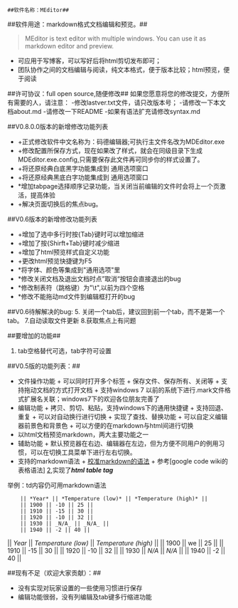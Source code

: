 ﻿	##软件名称：MEditor##
##软件用途：markdown格式文档编辑和预览。##
>MEditor is text editor with multiple windows. You can use it as markdown editor and preview. 

- 可应用于写博客，可以写好后将html剪切发布即可；
- 团队协作之间的文档编辑与阅读，纯文本格式，便于版本比较；html预览，便于阅读

##许可协议：full open source,随便修改##
如果您愿意将您的修改提交，方便所有需要的人，请注意：
-修改lastver.txt文件，请只改版本号；
-请修改一下本文档about.md
-请修改一下README
-如果有语法扩充请修改syntax.md


##V0.8.0.0版本的新增修改功能列表
*	+正式修改软件中文名称为：码德编辑器;可执行主文件名改为MDEditor.exe
*	+修改配置所保存方式，现在如果改了样式，就会在同级目录下生成MDEditor.exe.config,只需要保存此文件再可同步你的样式设置了。
*	+将还原经典白底黑字功能集成到 通用选项窗口
*	+将还原经典黑底白字功能集成到 通用选项窗口
*	\*增加tabpage选择顺序记录功能，当关闭当前编辑的文件时会将上一个页激活，提高体验
*	+解决页面切换后的焦点bug。

##V0.6版本的新增修改功能列表
*	+增加了选中多行时按{Tab}键时可以增加缩进
*	+增加了按{Shirft+Tab}键时减少缩进
*	+增加了html预览样式自定义功能
*	+更改html预览快捷键为F5
*	\*将字体、颜色等集成到"通用选项"里
*	\*修改关闭文档及退出文档时点”取消“按钮会直接退出的bug
*	\*修改制表符（跳格键）为"\t",以前为四个空格
*	\*修改不能拖动md文件到编辑框打开的bug

##V0.6待解解决的bug:
5. 关闭一个tab后，建议回到前一个tab，而不是第一个tab。
7.自动读取文件更新
8.获取焦点上有问题

##要增加的功能##
1. tab空格替代可选，tab字符可设置


##V0.5版的功能列表：##

*    文件操作功能
    +    可以同时打开多个标签
    +    保存文件、保存所有、关闭等
    +    支持拖动文档的方式打开文档
    +    支持windows 7 以前的系统下进行.mark文件格式扩展名关联；windows7下的欢迎各位朋友完善了
*    编辑功能
    +    拷贝、剪切、粘贴，支持windows下的通用快捷键
    +    支持回退、重复
    +    可以对自动换行进行切换
    +    实现了查找、替换功能
    +    可以自定义编辑器前景色和背景色
    +    可以方便的在markdown与html间进行切换
*    以html文档预览markdown，两大主要功能之一
*    辅助功能
    +    默认预览器在右边、编辑器在左边，但为方便不同用户的例用习惯，可以在切换工具菜单下进行左右切换。
*    支持的markdown语法
    +    [校准markdown的语法]()
    +    参考[google code wiki的表格语法] [2],实现了***html table tag***

举例：td内容仍可用markdown语法

        || *Year* || *Temperature (low)* || *Temperature (high)* || 
        || 1900 || -10 || 25 || 
        || 1910 || -15 || 30 || 
        || 1920 || -10 || 32 ||
        || 1930 || _N/A_ || _N/A_ || 
        || 1940 || -2 || 40 ||

|| *Year* || *Temperature (low)* || *Temperature (high)* || 
|| 1900 || we || 25 || 
|| 1910 || -15 || 30 || 
|| 1920 || -10 || 32 ||
|| 1930 || _N/A_ || _N/A_ || 
|| 1940 || -2 || 40 ||

##现有不足（欢迎大家贡献）：##
*    没有实现对玩家设置的一些使用习惯进行保存
*    编辑功能很弱，没有列编辑及tab键多行缩进功能

[1]:http://daringfireball.net/projects/markdown/syntax        "markdown syntax"
[2]: http://code.google.com/p/support/wiki/WikiSyntax#Tables    "table syntax"




